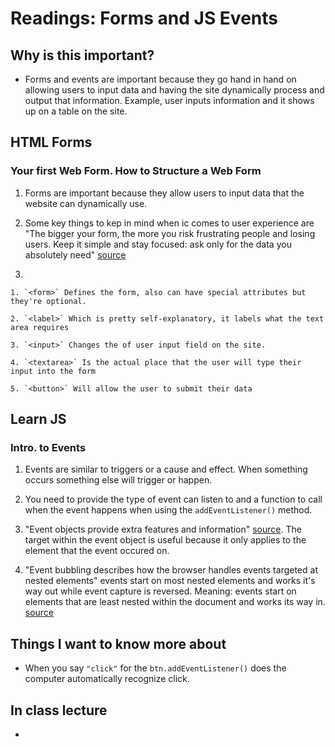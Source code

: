 # Readings: Forms and JS Events

## Why is this important?

- Forms and events are important because they go hand in hand on allowing users to input data and having the site dynamically process and output that information.  Example, user inputs information and it shows up on a table on the site.

## HTML Forms

### Your first Web Form.  How to Structure a Web Form

1. Forms are important because they allow users to input data that the website can dynamically use.

2. Some key things to kep in mind when ic comes to user experience are "The bigger your form, the more you risk frustrating people and losing users. Keep it simple and stay focused: ask only for the data you absolutely need" [source](https://developer.mozilla.org/en-US/docs/Learn/Forms/Your_first_form)

3. 

    1. `<form>` Defines the form, also can have special attributes but they're optional.

    2. `<label>` Which is pretty self-explanatory, it labels what the text area requires

    3. `<input>` Changes the of user input field on the site.  

    4. `<textarea>` Is the actual place that the user will type their input into the form

    5. `<button>` Will allow the user to submit their data 

## Learn JS



### Intro. to Events

1. Events are similar to triggers or a cause and effect.  When something occurs something else will trigger or happen.

2. You need to provide the type of event can listen to and a function to call when the event happens when using the `addEventListener()` method.

3. "Event objects provide extra features and information" [source](https://developer.mozilla.org/en-US/docs/Learn/JavaScript/Building_blocks/Events#event_objects).  The target within the event object is useful because it only applies to the element that the event occured on.  

4. "Event bubbling describes how the browser handles events targeted at nested elements" events start on most nested elements and works it's way out while event capture is reversed.  Meaning: events start on elements that are least nested within the document and works its way in. [source](https://developer.mozilla.org/en-US/docs/Learn/JavaScript/Building_blocks/Events#event_bubbling)

## Things I want to know more about

- When you say `"click"` for the `btn.addEventListener()` does the computer automatically recognize click.

## In class lecture

- 